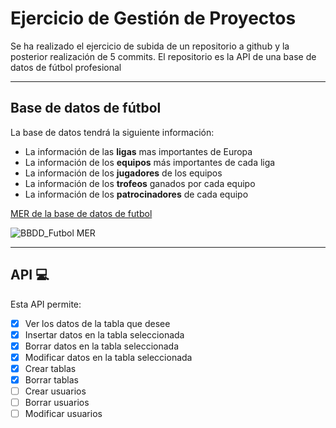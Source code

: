 # Ejercicio de Gestión de Proyectos

Se ha realizado el ejercicio de subida de un repositorio a github y la posterior realización de 5 commits.
El repositorio es la API de una base de datos de fútbol profesional

---
## Base de datos de fútbol

La base de datos tendrá la siguiente información:

- La información de las **ligas** mas importantes de Europa
- La información de los **equipos** más importantes de cada liga
- La información de los **jugadores** de los equipos
- La información de los **trofeos** ganados por cada equipo
- La información de los **patrocinadores** de cada equipo

[MER de la base de datos de futbol](BBDD_Futbol.jpg)

![BBDD_Futbol MER](https://user-images.githubusercontent.com/114089760/207039841-0b5c7b4b-5825-41f2-9499-b8a7aac19a5e.jpg)

---
## API :computer:

Esta API permite:

- [x] Ver los datos de la tabla que desee
- [x] Insertar datos en la tabla seleccionada
- [x] Borrar datos en la tabla seleccionada
- [x] Modificar datos en la tabla seleccionada
- [x] Crear tablas
- [x] Borrar tablas
- [ ] Crear usuarios
- [ ] Borrar usuarios
- [ ] Modificar usuarios

[^1]: Desarrollado para uso escolar en el CEV.
